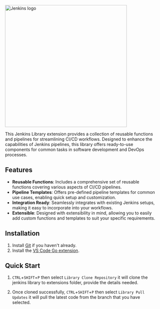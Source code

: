 <a href="https://jenkins.io">
    <img width="400" src="https://www.jenkins.io/images/jenkins-logo-title-dark.png" alt="Jenkins logo"> 
</a>

This Jenkins Library extension provides a collection of reusable functions and pipelines for streamlining CI/CD workflows. Designed to enhance the capabilities of Jenkins pipelines, this library offers ready-to-use components for common tasks in software development and DevOps processes.

## Features

- **Reusable Functions**: Includes a comprehensive set of reusable functions covering various aspects of CI/CD pipelines.
- **Pipeline Templates**: Offers pre-defined pipeline templates for common use cases, enabling quick setup and customization.
- **Integration Ready**: Seamlessly integrates with existing Jenkins setups, making it easy to incorporate into your workflows.
- **Extensible**: Designed with extensibility in mind, allowing you to easily add custom functions and templates to suit your specific requirements.

## Installation

1.  Install [Git](https://git-scm.com/) if you haven't already.
1.  Install the [VS Code Go extension](https://marketplace.visualstudio.com/items?itemName=JenkinsLibrarySimplified.jlib&ssr=false#review-details).

## Quick Start
1. `CTRL`+`SHIFT`+`P` then select `Library Clone Repository` it will clone the jenkins library to extensions folder, provide the details needed.

1. Once cloned successfully, `CTRL`+`SHIFT`+`P` then select `Library Pull Updates` it will pull the latest code from the branch that you have selected.
